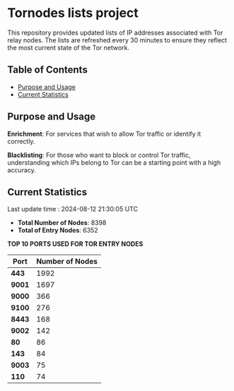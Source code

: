 # Tornodes lists project

This repository provides updated lists of IP addresses associated with Tor relay nodes. The lists are refreshed every 30 minutes to ensure they reflect the most current state of the Tor network.

## Table of Contents

- [Purpose and Usage](#purpose-and-usage)
- [Current Statistics](#current-statistics)


## Purpose and Usage

**Enrichment**: For services that wish to allow Tor traffic or identify it correctly.

**Blacklisting**: For those who want to block or control Tor traffic, understanding which IPs belong to Tor can be a starting point with a high accuracy.

## Current Statistics

Last update time : 2024-08-12 21:30:05 UTC

- **Total Number of Nodes**: 8398
- **Total of Entry Nodes**: 6352

**TOP 10 PORTS USED FOR TOR ENTRY NODES**

| **Port** | **Number of Nodes** |
|------|-----------------|
| **443**   | 1992  |
| **9001**   | 1697  |
| **9000**   | 366  |
| **9100**   | 276  |
| **8443**   | 168  |
| **9002**   | 142  |
| **80**   | 86  |
| **143**   | 84  |
| **9003**   | 75  |
| **110**   | 74  |

